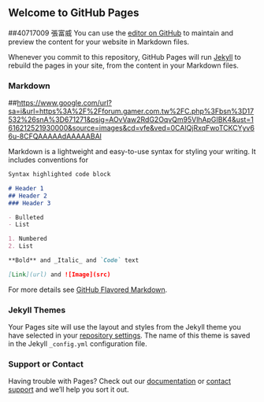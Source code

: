 ## Welcome to GitHub Pages
##40717009 張富威
You can use the [editor on GitHub](https://github.com/doublelife65/doublelife65.github.io/edit/main/README.md) to maintain and preview the content for your website in Markdown files.

Whenever you commit to this repository, GitHub Pages will run [Jekyll](https://jekyllrb.com/) to rebuild the pages in your site, from the content in your Markdown files.

### Markdown
##https://www.google.com/url?sa=i&url=https%3A%2F%2Fforum.gamer.com.tw%2FC.php%3Fbsn%3D17532%26snA%3D671271&psig=AOvVaw2RdG2OqvQm95VlhApGIBK4&ust=1616212521930000&source=images&cd=vfe&ved=0CAIQjRxqFwoTCKCYyv66u-8CFQAAAAAdAAAAABAl

Markdown is a lightweight and easy-to-use syntax for styling your writing. It includes conventions for

```markdown
Syntax highlighted code block

# Header 1
## Header 2
### Header 3

- Bulleted
- List

1. Numbered
2. List

**Bold** and _Italic_ and `Code` text

[Link](url) and ![Image](src)
```

For more details see [GitHub Flavored Markdown](https://guides.github.com/features/mastering-markdown/).

### Jekyll Themes

Your Pages site will use the layout and styles from the Jekyll theme you have selected in your [repository settings](https://github.com/doublelife65/doublelife65.github.io/settings). The name of this theme is saved in the Jekyll `_config.yml` configuration file.

### Support or Contact

Having trouble with Pages? Check out our [documentation](https://docs.github.com/categories/github-pages-basics/) or [contact support](https://support.github.com/contact) and we’ll help you sort it out.
